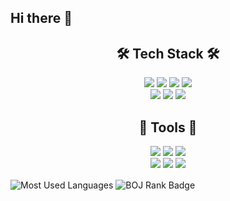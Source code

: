 ## Hi there 👋

<!-- README.md -->

<!-- =============== TEch Stack =============== -->
<h2 align="center">🛠️ Tech Stack 🛠️</h2>
<p align="center">
  <img src="https://img.shields.io/badge/Java-007396?style=for-the-badge&logo=java&logoColor=white" />
  <img src="https://img.shields.io/badge/HTML5-E34F26?style=for-the-badge&logo=html5&logoColor=white" />
  <img src="https://img.shields.io/badge/CSS3-1572B6?style=for-the-badge&logo=css3&logoColor=white" />
  <img src="https://img.shields.io/badge/MySQL-4479A1?style=for-the-badge&logo=mysql&logoColor=white" />
  <br/>
  <img src="https://img.shields.io/badge/SpringBoot-6DB33F?style=for-the-badge&logo=springboot&logoColor=white" />
  <img src="https://img.shields.io/badge/Python-3776AB?style=for-the-badge&logo=python&logoColor=white" />
  <img src="https://img.shields.io/badge/C++-00599C?style=for-the-badge&logo=c%2B%2B&logoColor=white" />
</p>

<!-- =============== Tools =============== -->
<h2 align="center">🔧 Tools 🔧</h2>
<p align="center">
  <img src="https://img.shields.io/badge/GitHub-181717?style=for-the-badge&logo=github&logoColor=white" />
  <img src="https://img.shields.io/badge/VisualStudio-5C2D91?style=for-the-badge&logo=visualstudio&logoColor=white" />
  <img src="https://img.shields.io/badge/VSCode-007ACC?style=for-the-badge&logo=visualstudiocode&logoColor=white" />
  <br/>
  <img src="https://img.shields.io/badge/IntelliJ_IDEA-000000?style=for-the-badge&logo=intellijidea&logoColor=white" />
  <img src="https://img.shields.io/badge/Postman-FF6C37?style=for-the-badge&logo=postman&logoColor=white" />
  <img src="https://img.shields.io/badge/Figma-F24E1E?style=for-the-badge&logo=figma&logoColor=white" />
</p>


<!-- =============== GitHub / BOJ Stats =============== -->
<p align="left">
  <!-- Most Used Languages -->
  <img align="center" src="https://github-readme-stats.vercel.app/api/top-langs/?username=dppfls&layout=compact&langs_count=6&theme=default" alt="Most Used Languages" />
  <!-- BOJ Solved.ac / rank card -->
  <img align="center" src="http://mazassumnida.wtf/api/v2/generate_badge?boj=dppfls" alt="BOJ Rank Badge" />
</p>
